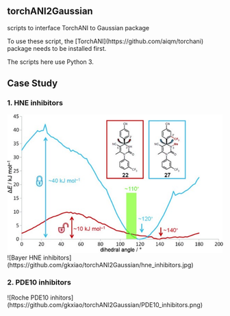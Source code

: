 <h2>torchANI2Gaussian</h2>
<p>scripts to interface TorchANI to Gaussian package</p>

<p>To use these script, the [TorchANI](https://github.com/aiqm/torchani) package needs to be installed first.</p> 

<p>The scripts here use Python 3.</p> 

<h2>Case Study</h2>
<h3>1. HNE inhibitors</h3>
<img src="https://github.com/gkxiao/torchANI2Gaussian/blob/main/hne_inhibitors.jpg">
![Bayer HNE inhibitors](https://github.com/gkxiao/torchANI2Gaussian/hne_inhibitors.jpg)
<p></p>
<h3>2. PDE10 inhibitors</h3>
![Roche PDE10 inhitors](https://github.com/gkxiao/torchANI2Gaussian/PDE10_inhibitors.png)
<p></p>
